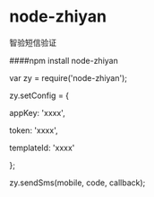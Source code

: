 # node-zhiyan
智验短信验证

####npm install node-zhiyan


var zy = require('node-zhiyan');

zy.setConfig = {

   appKey: 'xxxx',
  
   token: 'xxxx',
 
   templateId: 'xxxx'

 };
 
zy.sendSms(mobile, code, callback);
